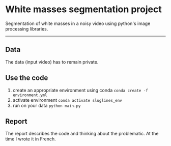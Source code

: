# White masses segmentation project

Segmentation of white masses in a noisy video using python's image processing libraries.

---

## Data

The data (input video) has to remain private.

## Use the code

1. create an appropriate environment using conda
   `conda create -f environment.yml`
2. activate environment
   `conda activate sluglines_env`
3. run on your data
   `python main.py`

## Report

The report describes the code and thinking about the problematic. At the time I wrote it in French.

